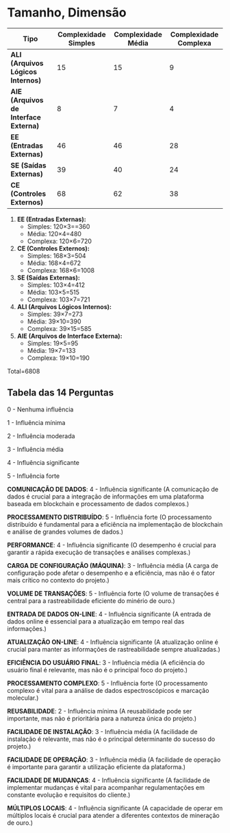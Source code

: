 # Tamanho, Dimensão

| Tipo                                    | Complexidade Simples | Complexidade Média | Complexidade Complexa |
| --------------------------------------- | -------------------- | ------------------ | --------------------- |
| **ALI (Arquivos Lógicos Internos)**     | 15                   | 15                 | 9                     |
| **AIE (Arquivos de Interface Externa)** | 8                    | 7                  | 4                     |
| **EE (Entradas Externas)**              | 46                   | 46                 | 28                    |
| **SE (Saídas Externas)**                | 39                   | 40                 | 24                    |
| **CE (Controles Externos)**             | 68                   | 62                 | 38                    |

1. **EE (Entradas Externas):**
   - Simples: 120×3==360
   - Média: 120×4=480
   - Complexa: 120×6=720
2. **CE (Controles Externos):**
   - Simples: 168×3=504
   - Média: 168×4=672
   - Complexa: 168×6=1008
3. **SE (Saídas Externas):**
   - Simples: 103×4=412
   - Média: 103×5=515
   - Complexa: 103×7=721
4. **ALI (Arquivos Lógicos Internos):**
   - Simples: 39×7=273
   - Média: 39×10=390
   - Complexa: 39×15=585
5. **AIE (Arquivos de Interface Externa):**
   - Simples: 19×5=95
   - Média: 19×7=133
   - Complexa: 19×10=190

Total=6808



## Tabela das 14 Perguntas

0 - Nenhuma influência

1 - Influência mínima

2 - Influência moderada

3 - Influência média

4 - Influência significante

5 - Influência forte

**COMUNICAÇÃO DE DADOS**: 4 - Influência significante (A comunicação de dados é crucial para a integração de informações em uma plataforma baseada em blockchain e processamento de dados complexos.)

**PROCESSAMENTO DISTRIBUÍDO**: 5 - Influência forte (O processamento distribuído é fundamental para a eficiência na implementação de blockchain e análise de grandes volumes de dados.)

**PERFORMANCE**: 4 - Influência significante (O desempenho é crucial para garantir a rápida execução de transações e análises complexas.)

**CARGA DE CONFIGURAÇÃO (MÁQUINA)**: 3 - Influência média (A carga de configuração pode afetar o desempenho e a eficiência, mas não é o fator mais crítico no contexto do projeto.)

**VOLUME DE TRANSAÇÕES**: 5 - Influência forte (O volume de transações é central para a rastreabilidade eficiente do minério de ouro.)

**ENTRADA DE DADOS ON-LINE**: 4 - Influência significante (A entrada de dados online é essencial para a atualização em tempo real das informações.)

**ATUALIZAÇÃO ON-LINE**: 4 - Influência significante (A atualização online é crucial para manter as informações de rastreabilidade sempre atualizadas.)

**EFICIÊNCIA DO USUÁRIO FINAL**: 3 - Influência média (A eficiência do usuário final é relevante, mas não é o principal foco do projeto.)

**PROCESSAMENTO COMPLEXO**: 5 - Influência forte (O processamento complexo é vital para a análise de dados espectroscópicos e marcação molecular.)

**REUSABILIDADE**: 2 - Influência mínima (A reusabilidade pode ser importante, mas não é prioritária para a natureza única do projeto.)

**FACILIDADE DE INSTALAÇÃO**: 3 - Influência média (A facilidade de instalação é relevante, mas não é o principal determinante do sucesso do projeto.)

**FACILIDADE DE OPERAÇÃO**: 3 - Influência média (A facilidade de operação é importante para garantir a utilização eficiente da plataforma.)

**FACILIDADE DE MUDANÇAS**: 4 - Influência significante (A facilidade de implementar mudanças é vital para acompanhar regulamentações em constante evolução e requisitos do cliente.)

**MÚLTIPLOS LOCAIS**: 4 - Influência significante (A capacidade de operar em múltiplos locais é crucial para atender a diferentes contextos de mineração de ouro.)